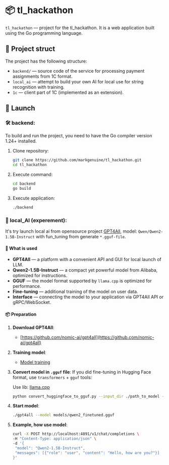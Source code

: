 # 📦 tl_hackathon

`tl_hackathon` — project for the tl_hackathon.
It is a web application built using the Go programming language.

## 🧩 Project struct

The project has the following structure:

- `backend/` — source code of the service for processing payment assignments from 1C format.
- `local_ai` — attempt to build your own AI for local use for string recognition with training.
- `1c` — client part of 1C (implemented as an extension).

## 🚀 Launch

### 🛠️ backend:
To build and run the project, you need to have the Go compiler  version 1.24+ installed.

1. Clone repository:

   ```bash
   git clone https://github.com/markgenuine/tl_hackathon.git
   cd tl_hackathon
    ```

2. Execute command:

    ``` bash
    cd backend
    go build
    ```

3. Execute application:

    ``` bash
    ./backend
    ```

### 🧠 local_AI (experement):
It's try launch local ai from opensource project [GPT4All](https://github.com/nomic-ai/gpt4all), model: `Qwen/Qwen2-1.5B-Instruct` with fun_tuning from generate `*.gguf-file`.

#### 🚀 What is used

- **GPT4All** — a platform with a convenient API and GUI for local launch of LLM.
- **Qwen2-1.5B-Instruct** — a compact yet powerful model from Alibaba, optimized for instructions.
- **GGUF** — the model format supported by `llama.cpp` is optimized for performance.
- **Fine-tuning** — additional training of the model on user data.
- **Interface** — connecting the model to your application via GPT4All API or gRPC/WebSocket.

#### 📦 Preparation

1. **Download GPT4All**:
   - [https://github.com/nomic-ai/gpt4all](https://github.com/nomic-ai/gpt4all)

2. **Training model**:
    - [Model training](https://github.com/markgenuine/tl_hackathon/local_ai/training.py)

3. **Convert model in `.gguf` file**:
   If you did fine-tuning in Hugging Face format, use `transformers` + `gguf` tools:

   Use lib: [llama.cpp](https://github.com/ggml-org/llama.cpp)
  
   ```bash
   python convert_huggingface_to_gguf.py --input_dir ./path_to_model --output_file model.gguf
   ```

4. **Start model**:

    ```bash
    ./gpt4all --model models/qwen2_finetuned.gguf
    ```

5. **Example, how use model**:

    ```bash
    curl -X POST http://localhost:4891/v1/chat/completions \
    -H "Content-Type: application/json" \
    -d '{
     "model": "Qwen2-1.5B-Instruct",
     "messages": [{"role": "user", "content": "Hello, how are you?"}]
    }'
    ```
